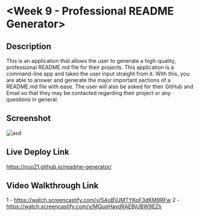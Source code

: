 # <Week 9 - Professional README Generator>

## Description

This is an application that allows the user to generate a high-quality, professional README.md file for their projects. This application is a command-line app and takes the user input straight from it. With this, you are able to answer and generate the major important sections of a README.md file with ease. The user will also be asked for their GitHub and Email so that they may be contacted regarding their project or any questions in general.

## Screenshot

![asd](https://user-images.githubusercontent.com/111789697/199644805-ea3ba95d-14ad-4254-8a9f-65361b2a23ca.png)

## Live Deploy Link

https://nuo21.github.io/readme-generator/

## Video Walkthrough Link

1 - https://watch.screencastify.com/v/SAoBVJMTYKoF3dKM9RFw
2 - https://watch.screencastify.com/v/MQupHavdRAEBjUBW9EZh
